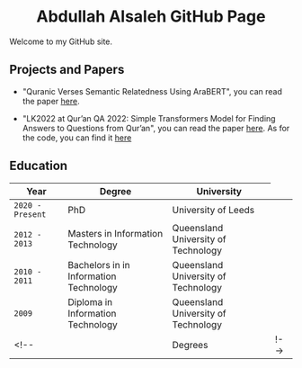 <h1 align="center">
  Abdullah Alsaleh GitHub Page
</h1>


Welcome to my GitHub site.


## Projects and Papers

- "Quranic Verses Semantic Relatedness Using AraBERT", you can read the paper [here](https://eprints.whiterose.ac.uk/172516/).

- "LK2022 at Qur’an QA 2022: Simple Transformers Model for Finding Answers to Questions from Qur’an", you can read the paper [here](https://aclanthology.org/2022.osact-1.14/). As for the code, you can find it [here](https://github.com/AlsalehAbdullah/Quran_QA)



## Education

| Year              | Degree                                    | University                            |
| ----------------- | ----------------------------------------- | ------------------------------------- |
| `2020 - Present`  | PhD                                       | University of Leeds                   |
| `2012 - 2013`     | Masters in Information Technology         | Queensland University of Technology   |
| `2010 - 2011`     | Bachelors in in Information Technology    | Queensland University of Technology   |
| `2009`            | Diploma in Information Technology         | Queensland University of Technology   |
<!--|<td colspan=2>Degrees</td>| !-->



<!--
<table style="width:150%">
  <tr>
    <th>Company</th>
    <th>Contact</th>
    <th>Country</th>
  </tr>
  <tr>
    <td colspan="3">Alfreds Futterkiste</td>
  </tr>
  <tr>
    <td>Centro comercial Moctezuma</td>
    <td>Francisco Chang</td>
    <td>Mexico</td>
  </tr>
</table>
!-->

